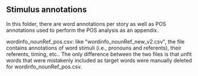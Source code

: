 ## Stimulus annotations
In this folder, there are word annotations per story as well as POS annotations used to perform the POS analysis as an appendix.

wordinfo_nounRef_pos.csv: like "wordinfo_nounRef_new_v2.csv", the file contains annotations of word stimuli (i.e., pronouns and referents), their referents, timing, etc.. The only difference between the two files is that unfit words that were mistakenly included as target words were manually deleted for wordinfo_nounRef_pos.csv.
